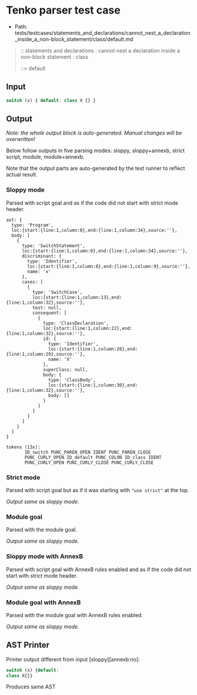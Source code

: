 # Tenko parser test case

- Path: tests/testcases/statements_and_declarations/cannot_nest_a_declaration_inside_a_non-block_statement/class/default.md

> :: statements and declarations : cannot nest a declaration inside a non-block statement : class
>
> ::> default

## Input

`````js
switch (x) { default: class X {} }
`````

## Output

_Note: the whole output block is auto-generated. Manual changes will be overwritten!_

Below follow outputs in five parsing modes: sloppy, sloppy+annexb, strict script, module, module+annexb.

Note that the output parts are auto-generated by the test runner to reflect actual result.

### Sloppy mode

Parsed with script goal and as if the code did not start with strict mode header.

`````
ast: {
  type: 'Program',
  loc:{start:{line:1,column:0},end:{line:1,column:34},source:''},
  body: [
    {
      type: 'SwitchStatement',
      loc:{start:{line:1,column:0},end:{line:1,column:34},source:''},
      discriminant: {
        type: 'Identifier',
        loc:{start:{line:1,column:8},end:{line:1,column:9},source:''},
        name: 'x'
      },
      cases: [
        {
          type: 'SwitchCase',
          loc:{start:{line:1,column:13},end:{line:1,column:32},source:''},
          test: null,
          consequent: [
            {
              type: 'ClassDeclaration',
              loc:{start:{line:1,column:22},end:{line:1,column:32},source:''},
              id: {
                type: 'Identifier',
                loc:{start:{line:1,column:28},end:{line:1,column:29},source:''},
                name: 'X'
              },
              superClass: null,
              body: {
                type: 'ClassBody',
                loc:{start:{line:1,column:30},end:{line:1,column:32},source:''},
                body: []
              }
            }
          ]
        }
      ]
    }
  ]
}

tokens (13x):
       ID_switch PUNC_PAREN_OPEN IDENT PUNC_PAREN_CLOSE
       PUNC_CURLY_OPEN ID_default PUNC_COLON ID_class IDENT
       PUNC_CURLY_OPEN PUNC_CURLY_CLOSE PUNC_CURLY_CLOSE
`````

### Strict mode

Parsed with script goal but as if it was starting with `"use strict"` at the top.

_Output same as sloppy mode._

### Module goal

Parsed with the module goal.

_Output same as sloppy mode._

### Sloppy mode with AnnexB

Parsed with script goal with AnnexB rules enabled and as if the code did not start with strict mode header.

_Output same as sloppy mode._

### Module goal with AnnexB

Parsed with the module goal with AnnexB rules enabled.

_Output same as sloppy mode._

## AST Printer

Printer output different from input [sloppy][annexb:no]:

````js
switch (x) {default:
class X{}}
````

Produces same AST
